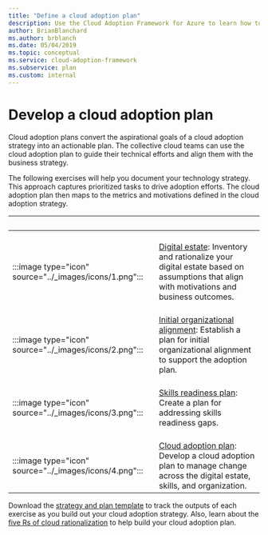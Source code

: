 ```yaml
---
title: "Define a cloud adoption plan"
description: Use the Cloud Adoption Framework for Azure to learn how to guide technical efforts with a defined cloud adoption plan.
author: BrianBlanchard
ms.author: brblanch
ms.date: 05/04/2019
ms.topic: conceptual
ms.service: cloud-adoption-framework
ms.subservice: plan
ms.custom: internal
---
```


# Develop a cloud adoption plan

Cloud adoption plans convert the aspirational goals of a cloud adoption strategy into an actionable plan. The collective cloud teams can use the cloud adoption plan to guide their technical efforts and align them with the business strategy.

The following exercises will help you document your technology strategy. This approach captures prioritized tasks to drive adoption efforts. The cloud adoption plan then maps to the metrics and motivations defined in the cloud adoption strategy.

| <span title="Icon">&nbsp;</span> | <span title="Description">&nbsp;</span> |
|--|--|
| <br> :::image type="icon" source="../_images/icons/1.png"::: | <br> [Digital estate](../digital-estate/rationalize.md): Inventory and rationalize your digital estate based on assumptions that align with motivations and business outcomes. |
| <br> :::image type="icon" source="../_images/icons/2.png"::: | <br> [Initial organizational alignment](./initial-org-alignment.md): Establish a plan for initial organizational alignment to support the adoption plan. |
| <br> :::image type="icon" source="../_images/icons/3.png"::: | <br> [Skills readiness plan](./adapt-roles-skills-processes.md): Create a plan for addressing skills readiness gaps. |
| <br> :::image type="icon" source="../_images/icons/4.png"::: | <br> [Cloud adoption plan](./plan-intro.md): Develop a cloud adoption plan to manage change across the digital estate, skills, and organization. |

Download the [strategy and plan template](https://raw.githubusercontent.com/microsoft/CloudAdoptionFramework/master/plan/cloud-adoption-framework-strategy-and-plan-template.docx) to track the outputs of each exercise as you build out your cloud adoption strategy. Also, learn about the [five Rs of cloud rationalization](../digital-estate/5-rs-of-rationalization.md) to help build your cloud adoption plan.
